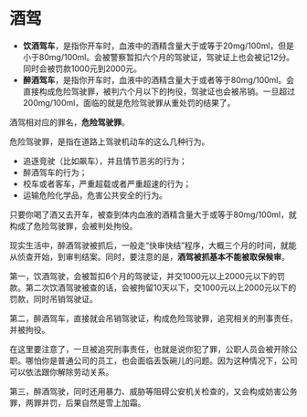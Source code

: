 # 酒驾

- **饮酒驾车**，是指你开车时，血液中的酒精含量大于或等于20mg/100ml，但是小于80mg/100ml。会被警察暂扣六个月的驾驶证，驾驶证上也会被记12分。同时会被罚款1000元到2000元。
- **醉酒驾车**，是指你开车时，血液中的酒精含量大于或者等于80mg/100ml。会直接构成危险驾驶罪，被判六个月以下的拘役，驾驶证也会被吊销。一旦超过200mg/100ml，面临的就是危险驾驶罪从重处罚的结果了。

酒驾相对应的罪名，**危险驾驶罪**。

危险驾驶罪，是指在道路上驾驶机动车的这么几种行为。

- 追逐竞驶（比如飙车），并且情节恶劣的行为；
- 醉酒驾车的行为；
- 校车或者客车，严重超载或者严重超速的行为；
- 运输危险化学品，危害公共安全的行为。

只要你喝了酒又去开车，被查到体内血液的酒精含量大于或等于80mg/100ml，就构成了危险驾驶罪，会被判处拘役。

现实生活中，醉酒驾驶被抓后，一般走“快审快结”程序，大概三个月的时间，就能从侦查开始，到审判结案。同时，要注意的是，**酒驾被抓基本不能被取保候审**。



第一，饮酒驾驶，会被暂扣6个月的驾驶证，并交1000元以上2000元以下的罚款。第二次饮酒驾驶被查的话，会被拘留10天以下，交1000元以上2000元以下的罚款，同时吊销驾驶证。

第二，醉酒驾车，直接就会吊销驾驶证，构成危险驾驶罪，追究相关的刑事责任，并被拘役。

在这里要注意了，一旦被追究刑事责任，也就是说你犯了罪，公职人员会被开除公职。哪怕你是普通公司的员工，也会面临丢饭碗儿的问题。因为这种情况下，公司可以依法跟你解除劳动关系。

第三，醉酒驾驶，同时还用暴力、威胁等阻碍公安机关检查的，又会构成妨害公务罪，两罪并罚，后果自然是雪上加霜。

